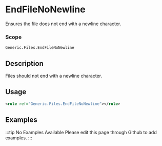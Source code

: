 # EndFileNoNewline

Ensures the file does not end with a newline character.

### Scope

`Generic.Files.EndFileNoNewline`

## Description

Files should not end with a newline character.

## Usage

```xml
<rule ref="Generic.Files.EndFileNoNewline"></rule>
```

## Examples

:::tip No Examples Available
Please edit this page through Github to add examples.
:::
